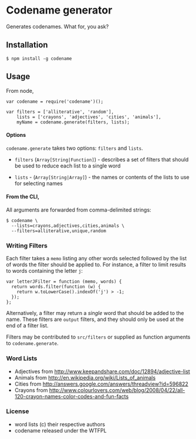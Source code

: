 # Codename generator

Generates codenames. What for, you ask?

## Installation

    $ npm install -g codename

## Usage

From node,

    var codename = require('codename')();

    var filters = ['alliterative', 'random'],
        lists = ['crayons', 'adjectives', 'cities', 'animals'],
        myName = codename.generate(filters, lists);

#### Options

`codename.generate` takes two options: `filters` and `lists`.

  * `filters` (`Array[String|Function]`) - describes a set of filters
    that should be used to reduce each list to a single word

  * `lists` - (`Array[String|Array]`) - the names or contents of the lists
    to use for selecting names

#### From the CLI,

All arguments are forwarded from comma-delimited strings:

    $ codename \
      --lists=crayons,adjectives,cities,animals \
      --filters=alliterative,unique,random

### Writing Filters

Each filter takes a `memo` listing any other words selected followed by
the list of words the filter should be applied to. For instance, a filter
to limit results to words containing the letter `j`:

    var letterJFilter = function (memo, words) {
      return words.filter(function (w) {
        return w.toLowerCase().indexOf('j') > -1;
      });
    };

Alternatively, a filter may return a *single* word that should be added to
the name. These filters are `output` filters, and they should only be used
at the end of a filter list.

Filters may be contributed to `src/filters` or supplied as function arguments to `codename.generate`.

### Word Lists

  * Adjectives from http://www.keepandshare.com/doc/12894/adjective-list
  * Animals from http://en.wikipedia.org/wiki/Lists_of_animals
  * Cities from http://answers.google.com/answers/threadview?id=596822
  * Crayons from http://www.colourlovers.com/web/blog/2008/04/22/all-120-crayon-names-color-codes-and-fun-facts

### License

  * word lists (c) their respective authors
  * codename released under the WTFPL

